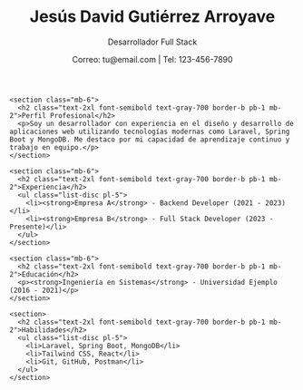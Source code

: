 
<!DOCTYPE html>
<html lang="es">
<head>
  <meta charset="UTF-8">
  <meta name="viewport" content="width=device-width, initial-scale=1.0">
  <title>Hoja de Vida - David Arroyave</title>
  <script src="https://cdn.tailwindcss.com"></script>
</head>
<body class="bg-gray-100 text-gray-800">
  <div class="max-w-4xl mx-auto bg-white shadow-md rounded p-8 mt-10">
    <header class="mb-6">
      <h1 class="text-4xl font-bold text-blue-700">Jesús David Gutiérrez Arroyave</h1>
      <p class="text-lg text-gray-600">Desarrollador Full Stack</p>
      <p class="text-sm text-gray-500">Correo: tu@email.com | Tel: 123-456-7890</p>
    </header>

    <section class="mb-6">
      <h2 class="text-2xl font-semibold text-gray-700 border-b pb-1 mb-2">Perfil Profesional</h2>
      <p>Soy un desarrollador con experiencia en el diseño y desarrollo de aplicaciones web utilizando tecnologías modernas como Laravel, Spring Boot y MongoDB. Me destaco por mi capacidad de aprendizaje continuo y trabajo en equipo.</p>
    </section>

    <section class="mb-6">
      <h2 class="text-2xl font-semibold text-gray-700 border-b pb-1 mb-2">Experiencia</h2>
      <ul class="list-disc pl-5">
        <li><strong>Empresa A</strong> - Backend Developer (2021 - 2023)</li>
        <li><strong>Empresa B</strong> - Full Stack Developer (2023 - Presente)</li>
      </ul>
    </section>

    <section class="mb-6">
      <h2 class="text-2xl font-semibold text-gray-700 border-b pb-1 mb-2">Educación</h2>
      <p><strong>Ingeniería en Sistemas</strong> - Universidad Ejemplo (2016 - 2021)</p>
    </section>

    <section>
      <h2 class="text-2xl font-semibold text-gray-700 border-b pb-1 mb-2">Habilidades</h2>
      <ul class="list-disc pl-5">
        <li>Laravel, Spring Boot, MongoDB</li>
        <li>Tailwind CSS, React</li>
        <li>Git, GitHub, Postman</li>
      </ul>
    </section>
  </div>
</body>
</html>
